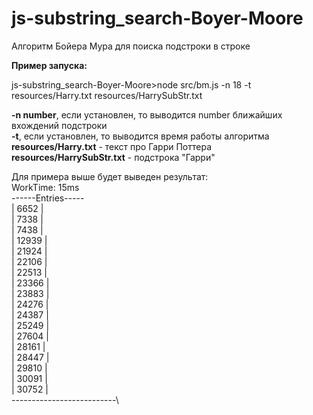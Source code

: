 # js-substring_search-Boyer-Moore
Алгоритм Бойера Мура для поиска подстроки в строке

**Пример запуска:**

js-substring_search-Boyer-Moore>node src/bm.js -n 18 -t resources/Harry.txt resources/HarrySubStr.txt

**-n number**, если установлен, то выводится number ближайших вхождений подстроки\
**-t**, если установлен, то выводится время работы алгоритма\
**resources/Harry.txt** - текст про Гарри Поттера\
**resources/HarrySubStr.txt** - подстрока "Гарри"

Для примера выше будет выведен результат:\
WorkTime: 15ms\
------Entries-----\
|            6652           |\
|            7338           |\
|            7438           |\
|            12939           |\
|            21924           |\
|            22106           |\
|            22513           |\
|            23366           |\
|            23883           |\
|            24276           |\
|            24387           |\
|            25249           |\
|            27604           |\
|            28161           |\
|            28447           |\
|            29810           |\
|            30091           |\
|            30752           |\
--------------------------\
